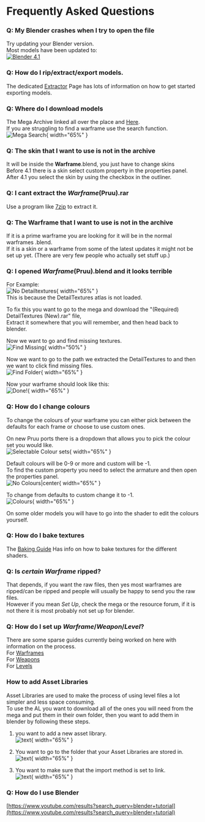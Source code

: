 # Frequently Asked Questions 

### Q: My Blender crashes when I try to open the file 

Try updating your Blender version.  
Most models have been updated to:  
[![Blender 4.1](https://img.shields.io/badge/Blender-4.1-lime)](https://www.blender.org/download/)

### Q: How do I rip/extract/export models.  
The dedicated [Extractor](extractor/extractor.md) Page has lots of information on how to get started exporting models.  

### Q: Where do I download models  

The Mega Archive linked all over the place and [Here](https://mega.nz/folder/fIUQDQYZ#vRNqurxNdzELIboK214Kxg).  
If you are struggling to find a warframe use the search function.  
![Mega Search](../assets/images/mega-search.png){ width="65%" }  

### Q: The skin that I want to use is not in the archive  

It will be inside the **Warframe**.blend, you just have to change skins  
Before 4.1 there is a skin select custom property in the properties panel.  
After 4.1 you select the skin by using the checkbox in the outliner.  

### Q: I cant extract the *Warframe*(Pruu).rar  

Use a program like [7zip](https://7-zip.org/) to extract it.  

### Q: The Warframe that I want to use is not in the archive  

If it is a prime warframe you are looking for it will be in the normal warframes .blend.  
If it is a skin or a warframe from some of the latest updates it might not be set up yet. (There are very few people who actually set stuff up.)  

### Q: I opened *Warframe*(Pruu).blend and it looks terrible  

For Example:  
![No Detailtextures](../assets/images/detailtex.png){ width="65%" }  
This is because the DetailTextures atlas is not loaded.  

To fix this you want to go to the mega and download the "(Required) DetailTextures (New).rar" file,  
Extract it somewhere that you will remember, and then head back to blender.  

Now we want to go and find missing textures.  
![Find Missing](../assets/images/detailtextures.png){ width="50%" }  

Now we want to go to the path we extracted the DetailTextures to and then we want to click find missing files.  
![Find Folder](../assets/images/detailtextures-1.png){ width="65%" }  

Now your warframe should look like this:  
![Done!](../assets/images/detailtextures-2.png){ width="65%" }  


### Q: How do I change colours  

To change the colours of your warframe you can either pick between the defaults for each frame or choose to use custom ones.  

On new Pruu ports there is a dropdown that allows you to pick the colour set you would like.  
![Selectable Colour sets](../assets/images/pruu-colour-selection.png){ width="65%" }  

Default colours will be 0-9 or more and custom will be -1.  
To find the custom property you need to select the armature and then open the properties panel.  
![No Colours|center](../assets/images/colours.png){ width="65%" }  

To change from defaults to custom change it to -1.  
![Colours](../assets/images/colours-1.png){ width="65%" }  

On some older models you will have to go into the shader to edit the colours yourself.  

### Q: How do I bake textures  
The [Baking Guide](shaders/baking.md) Has info on how to bake textures for the different shaders.  

### 

### Q: Is *certain Warframe* ripped?  

That depends, if you want the raw files, then yes most warframes are ripped/can be ripped and people will usually be happy to send you the raw files.  
However if you mean *Set Up*, check the mega or the resource forum, if it is not there it is most probably not set up for blender.

### Q: How do I set up *Warframe*/*Weapon*/*Level*?  

There are some sparse guides currently being worked on here with information on the process.  
For [Warframes](models/character-setup.md)  
For [Weapons](models/weapon-setup.md)  
For [Levels](models/level-setup.md) 

### 

### How to add Asset Libraries 
Asset Libraries are used to make the process of using level files a lot simpler and less space consuming.  
To use the AL you want to download all of the ones you will need from the mega and put them in their own folder, then you want to add them in blender by following these steps.  

1. you want to add a new asset library.  
	![text](../assets/images/asset-lib-1.png){ width="65%" }  

2. You want to go to the folder that your Asset Libraries are stored in.  
	![text](../assets/images/asset-lib-2.png){ width="65%" }  

3. You want to make sure that the import method is set to link.  
	![text](../assets/images/asset-lib-3.png){ width="65%" }



### Q: How do I use Blender  
[https://www.youtube.com/results?search_query=blender+tutorial](https://www.youtube.com/results?search_query=blender+tutorial)